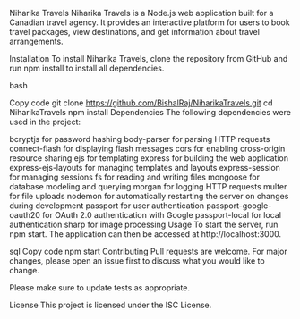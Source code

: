 Niharika Travels
Niharika Travels is a Node.js web application built for a Canadian travel agency. It provides an interactive platform for users to book travel packages, view destinations, and get information about travel arrangements.

Installation
To install Niharika Travels, clone the repository from GitHub and run npm install to install all dependencies.

bash

Copy code
git clone https://github.com/BishalRaj/NiharikaTravels.git
cd NiharikaTravels
npm install
Dependencies
The following dependencies were used in the project:

bcryptjs for password hashing
body-parser for parsing HTTP requests
connect-flash for displaying flash messages
cors for enabling cross-origin resource sharing
ejs for templating
express for building the web application
express-ejs-layouts for managing templates and layouts
express-session for managing sessions
fs for reading and writing files
mongoose for database modeling and querying
morgan for logging HTTP requests
multer for file uploads
nodemon for automatically restarting the server on changes during development
passport for user authentication
passport-google-oauth20 for OAuth 2.0 authentication with Google
passport-local for local authentication
sharp for image processing
Usage
To start the server, run npm start. The application can then be accessed at http://localhost:3000.

sql
Copy code
npm start
Contributing
Pull requests are welcome. For major changes, please open an issue first to discuss what you would like to change.

Please make sure to update tests as appropriate.

License
This project is licensed under the ISC License.
